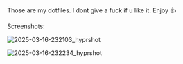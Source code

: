 Those are my dotfiles. I dont give a fuck if u like it. 
Enjoy 👍


Screenshots:







![2025-03-16-232103_hyprshot](https://github.com/user-attachments/assets/5ad1c019-7d95-41d8-b8fa-dfd58c2243af)












![2025-03-16-232234_hyprshot](https://github.com/user-attachments/assets/095096ac-833d-414d-b19c-3325656c0050)









